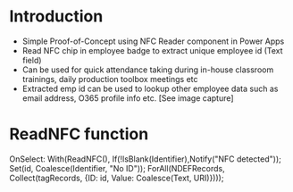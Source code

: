 # Introduction 
- Simple Proof-of-Concept using NFC Reader component in Power Apps
- Read NFC chip in employee badge to extract unique employee id (Text field)
- Can be used for quick attendance taking during in-house classroom trainings, daily production toolbox meetings etc
- Extracted emp id can be used to lookup other employee data such as email address, O365 profile info etc.
[See image capture]


# ReadNFC function
OnSelect:
With(ReadNFC(),
    If(!IsBlank(Identifier),Notify("NFC detected"));
    Set(id, Coalesce(Identifier, "No ID"));
    ForAll(NDEFRecords, Collect(tagRecords, {ID: id, Value: Coalesce(Text, URI)})));

